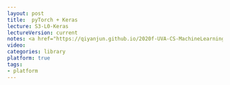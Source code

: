 ```yaml
---
layout: post
title:  pyTorch + Keras
lecture: S3-L0-Keras
lectureVersion: current
notes: <a href="https://qiyanjun.github.io/2020f-UVA-CS-MachineLearningDeep//Lectures/S3-L0-pytorch.pdf"> S3-L0-pytorch </a> 
video: 
categories: library
platform: true
tags:
- platform
---
```

